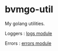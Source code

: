 # bvmgo-util

My golang utilities.

Loggers : [logs module](logs/README.md)

Errors : [errors module](errors/README.md)